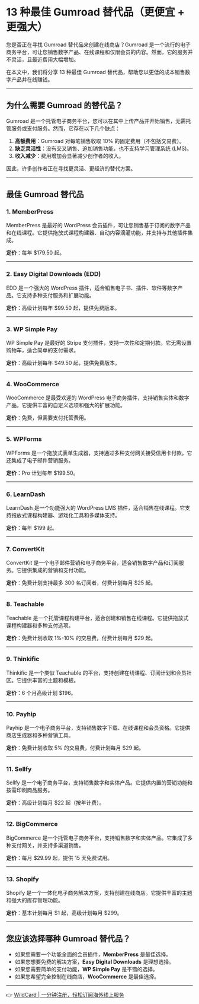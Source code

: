 # 13 种最佳 Gumroad 替代品（更便宜 + 更强大）

您是否正在寻找 Gumroad 替代品来创建在线商店？Gumroad 是一个流行的电子商务平台，可让您销售数字产品、在线课程和仅限会员的内容。然而，它的服务并不灵活，且最近费用大幅增加。

在本文中，我们将分享 13 种最佳 Gumroad 替代品，帮助您以更低的成本销售数字产品并在线赚钱。

---

## 为什么需要 Gumroad 的替代品？

Gumroad 是一个托管电子商务平台，您可以在其中上传产品并开始销售，无需托管服务或支付服务。然而，它存在以下几个缺点：

1. **高额费用**：Gumroad 对每笔销售收取 10% 的固定费用（不包括交易费）。
2. **缺乏灵活性**：没有交叉销售、追加销售功能，也不支持学习管理系统 (LMS)。
3. **收入减少**：费用增加会显著减少创作者的收入。

因此，许多创作者正在寻找更灵活、更经济的替代方案。

---

## 最佳 Gumroad 替代品

### 1. MemberPress
MemberPress 是最好的 WordPress 会员插件，可让您销售基于订阅的数字产品和在线课程。它提供拖放式课程构建器、自动内容滴灌功能，并支持与其他插件集成。

**定价**：每年 $179.50 起。

---

### 2. Easy Digital Downloads (EDD)
EDD 是一个强大的 WordPress 插件，适合销售电子书、插件、软件等数字产品。它支持多种支付服务和扩展功能。

**定价**：高级计划每年 $99.50 起，提供免费版本。

---

### 3. WP Simple Pay
WP Simple Pay 是最好的 Stripe 支付插件，支持一次性和定期付款。它无需设置购物车，适合简单的支付需求。

**定价**：高级计划每年 $49.50 起，提供免费版本。

---

### 4. WooCommerce
WooCommerce 是最受欢迎的 WordPress 电子商务插件，支持销售实体和数字产品。它提供丰富的自定义选项和强大的扩展功能。

**定价**：免费，但需要支付托管费用。

---

### 5. WPForms
WPForms 是一个拖放式表单生成器，支持通过多种支付网关接受信用卡付款。它还集成了电子邮件营销服务。

**定价**：Pro 计划每年 $199.50。

---

### 6. LearnDash
LearnDash 是一个功能强大的 WordPress LMS 插件，适合销售在线课程。它支持拖放式课程构建器、游戏化工具和多媒体支持。

**定价**：每年 $199 起。

---

### 7. ConvertKit
ConvertKit 是一个电子邮件营销和电子商务平台，适合销售数字产品和订阅服务。它提供集成的营销和支付功能。

**定价**：免费计划支持最多 300 名订阅者，付费计划每月 $25 起。

---

### 8. Teachable
Teachable 是一个托管课程构建平台，适合创建和销售在线课程。它提供拖放式课程构建器和多种支付选项。

**定价**：免费计划收取 1%-10% 的交易费，付费计划每月 $29 起。

---

### 9. Thinkific
Thinkific 是一个类似 Teachable 的平台，支持创建在线课程、订阅计划和会员社区。它提供丰富的主题和模板。

**定价**：6 个月高级计划 $196。

---

### 10. Payhip
Payhip 是一个电子商务平台，支持销售数字下载、在线课程和会员资格。它提供商店生成器和多种营销工具。

**定价**：免费计划收取 5% 的交易费，付费计划每月 $29 起。

---

### 11. Sellfy
Sellfy 是一个电子商务平台，支持销售数字和实体产品。它提供内置的营销功能和按需印刷商品服务。

**定价**：高级计划每月 $22 起（按年计费）。

---

### 12. BigCommerce
BigCommerce 是一个托管电子商务平台，支持销售数字和实体产品。它集成了多种支付网关，并支持多渠道销售。

**定价**：每月 $29.99 起，提供 15 天免费试用。

---

### 13. Shopify
Shopify 是一个一体化电子商务解决方案，支持创建在线商店。它提供丰富的主题和强大的库存管理功能。

**定价**：基本计划每月 $1 起，高级计划每月 $299。

---

## 您应该选择哪种 Gumroad 替代品？

- 如果您需要一个功能全面的会员插件，**MemberPress** 是最佳选择。
- 如果您想要免费的解决方案，**Easy Digital Downloads** 是理想选择。
- 如果您需要简单的支付功能，**WP Simple Pay** 是不错的选择。
- 如果您希望完全控制在线商店，**WooCommerce** 是最佳选择。

---

👉 [WildCard | 一分钟注册，轻松订阅海外线上服务](https://bit.ly/bewildcard)
